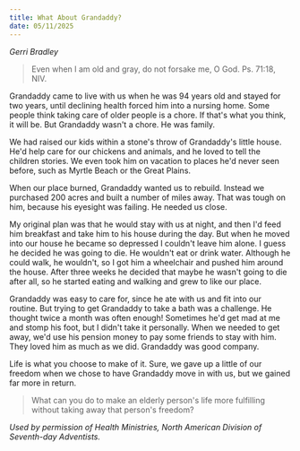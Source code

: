 ```yaml
---
title: What About Grandaddy?
date: 05/11/2025
---
```


_Gerri Bradley_

> <p></p>
> Even when I am old and gray, do not forsake me, O God. Ps. 71:18, NIV.

Grandaddy came to live with us when he was 94 years old and stayed for two years, until declining health forced him into a nursing home. Some people think taking care of older people is a chore. If that's what you think, it will be. But Grandaddy wasn't a chore. He was family.

We had raised our kids within a stone's throw of Grandaddy's little house. He'd help care for our chickens and animals, and he loved to tell the children stories. We even took him on vacation to places he'd never seen before, such as Myrtle Beach or the Great Plains.

When our place burned, Grandaddy wanted us to rebuild. Instead we purchased 200 acres and built a number of miles away. That was tough on him, because his eyesight was failing. He needed us close.

My original plan was that he would stay with us at night, and then I'd feed him breakfast and take him to his house during the day. But when he moved into our house he became so depressed I couldn't leave him alone. I guess he decided he was going to die. He wouldn't eat or drink water. Although he could walk, he wouldn't, so I got him a wheelchair and pushed him around the house. After three weeks he decided that maybe he wasn't going to die after all, so he started eating and walking and grew to like our place.

Grandaddy was easy to care for, since he ate with us and fit into our routine. But trying to get Grandaddy to take a bath was a challenge. He thought twice a month was often enough! Sometimes he'd get mad at me and stomp his foot, but I didn't take it personally. When we needed to get away, we'd use his pension money to pay some friends to stay with him. They loved him as much as we did. Grandaddy was good company.

Life is what you choose to make of it. Sure, we gave up a little of our freedom when we chose to have Grandaddy move in with us, but we gained far more in return.

> <callout></callout>
> What can you do to make an elderly person's life more fulfilling without taking away that person's freedom?

_Used by permission of Health Ministries, North American Division of Seventh-day Adventists._